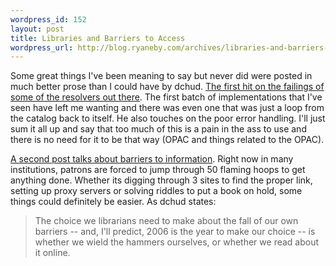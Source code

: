 ```yaml
--- 
wordpress_id: 152
layout: post
title: Libraries and Barriers to Access
wordpress_url: http://blog.ryaneby.com/archives/libraries-and-barriers-to-access/
---
```

Some great things I've been meaning to say but never did were posted in much better prose than I could have by dchud. <a href="http://onebiglibrary.net/node/7">The first hit on the failings of some of the resolvers out there</a>. The first batch of implementations that I've seen have left me wanting and there was even one that was just a loop from the catalog back to itself. He also touches on the poor error handling. I'll just sum it all up and say that too much of this is a pain in the ass to use and there is no need for it to be that way (OPAC and things related to the OPAC).

<a href="http://onebiglibrary.net/node/8">A second post talks about barriers to information</a>. Right now in many institutions, patrons are forced to jump through 50 flaming hoops to get anything done. Whether its digging through 3 sites to find the proper link, setting up proxy servers or solving riddles to put a book on hold, some things could definitely be easier. As dchud states:

<blockquote>The choice we librarians need to make about the fall of our own barriers -- and, I'll predict, 2006 is the year to make our choice -- is whether we wield the hammers ourselves, or whether we read about it online.</blockquote>
